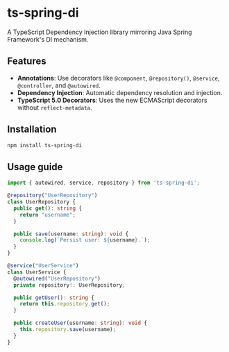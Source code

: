 # ts-spring-di

A TypeScript Dependency Injection library mirroring Java Spring Framework's DI mechanism.

## Features

- **Annotations**: Use decorators like `@component`, `@repository()`, `@service`, `@controller`, and `@autowired`.
- **Dependency Injection**: Automatic dependency resolution and injection.
- **TypeScript 5.0 Decorators**: Uses the new ECMAScript decorators without `reflect-metadata`.

## Installation

```bash
npm install ts-spring-di
```

## Usage guide

```TypeScript
import { autowired, service, repository } from 'ts-spring-di';

@repository("UserRepository")
class UserRepository {
  public get(): string {
    return "username";
  }

  public save(username: string): void {
    console.log(`Persist user: ${username}.`);
  }
}

@service("UserService")
class UserService {
  @autowired("UserRepository")
  private repository!: UserRepository;

  public getUser(): string {
    return this.repository.get();
  }

  public createUser(username: string): void {
    this.repository.save(username);
  }
}
```
